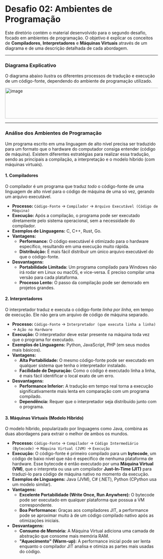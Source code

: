# Desafio 02: Ambientes de Programação

Este diretório contém o material desenvolvido para o segundo desafio, focado em ambientes de programação. O objetivo é explicar os conceitos de **Compiladores**, **Interpretadores** e **Máquinas Virtuais** através de um diagrama e de uma descrição detalhada de cada abordagem.

---

### Diagrama Explicativo

O diagrama abaixo ilustra os diferentes processos de tradução e execução de um código-fonte, dependendo do ambiente de programação utilizado.


<img width="671" height="101" alt="image" src="https://github.com/user-attachments/assets/0652ae7e-3ae5-493e-ac6b-2331c25f57dc" />


---

### Análise dos Ambientes de Programação

Um programa escrito em uma linguagem de alto nível precisa ser traduzido para um formato que o hardware do computador consiga entender (código de máquina). Existem diferentes estratégias para realizar essa tradução, sendo as principais a compilação, a interpretação e o modelo híbrido (com máquinas virtuais).

#### 1. Compiladores

O compilador é um programa que traduz *todo* o código-fonte de uma linguagem de alto nível para o código de máquina de uma só vez, gerando um arquivo executável.

* **Processo:** `Código-Fonte` -> `Compilador` -> `Arquivo Executável (Código de Máquina)`
* **Execução:** Após a compilação, o programa pode ser executado diretamente pelo sistema operacional, sem a necessidade do compilador.
* **Exemplos de Linguagens:** C, C++, Rust, Go.
* **Vantagens:**
    * **Performance:** O código executável é otimizado para o hardware específico, resultando em uma execução muito rápida.
    * **Distribuição:** É mais fácil distribuir um único arquivo executável do que o código-fonte.
* **Desvantagens:**
    * **Portabilidade Limitada:** Um programa compilado para Windows não irá rodar em Linux ou macOS, e vice-versa. É preciso compilar uma versão para cada plataforma.
    * **Processo Lento:** O passo da compilação pode ser demorado em projetos grandes.

#### 2. Interpretadores

O interpretador traduz e executa o código-fonte *linha por linha*, em tempo de execução. Ele não gera um arquivo de código de máquina separado.

* **Processo:** `Código-Fonte` -> `Interpretador (que executa linha a linha)` -> `Ação no Hardware`
* **Execução:** O interpretador deve estar presente na máquina toda vez que o programa for executado.
* **Exemplos de Linguagens:** Python, JavaScript, PHP (em seus modos mais básicos).
* **Vantagens:**
    * **Alta Portabilidade:** O mesmo código-fonte pode ser executado em qualquer sistema que tenha o interpretador instalado.
    * **Facilidade de Depuração:** Como o código é executado linha a linha, é mais fácil identificar o local exato de um erro.
* **Desvantagens:**
    * **Performance Inferior:** A tradução em tempo real torna a execução significativamente mais lenta em comparação com um programa compilado.
    * **Dependência:** Requer que o interpretador seja distribuído junto com o programa.

#### 3. Máquinas Virtuais (Modelo Híbrido)

O modelo híbrido, popularizado por linguagens como Java, combina as duas abordagens para extrair o melhor de ambos os mundos.

* **Processo:** `Código-Fonte` -> `Compilador` -> `Código Intermediário (Bytecode)` -> `Máquina Virtual (JVM)` -> `Execução`
* **Execução:** O código-fonte é primeiro compilado para um **bytecode**, um código de baixo nível que não é específico de nenhuma plataforma de hardware. Esse bytecode é então executado por uma **Máquina Virtual (VM)**, que o interpreta ou usa um compilador **Just-In-Time (JIT)** para traduzi-lo para código de máquina nativo no momento da execução.
* **Exemplos de Linguagens:** Java (JVM), C# (.NET), Python (CPython usa um modelo similar).
* **Vantagens:**
    * **Excelente Portabilidade (Write Once, Run Anywhere):** O bytecode pode ser executado em qualquer plataforma que possua a VM correspondente.
    * **Boa Performance:** Graças aos compiladores JIT, a performance pode se aproximar muito à de um código compilado nativo após as otimizações iniciais.
* **Desvantagens:**
    * **Consumo de Memória:** A Máquina Virtual adiciona uma camada de abstração que consome mais memória RAM.
    * **"Aquecimento" (Warm-up):** A performance inicial pode ser lenta enquanto o compilador JIT analisa e otimiza as partes mais usadas do código.
